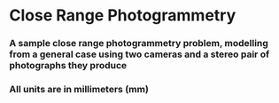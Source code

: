 # Close Range Photogrammetry

### A sample close range photogrammetry problem, modelling from a general case using two cameras and a stereo pair of photographs they produce

### All units are in millimeters (mm)
